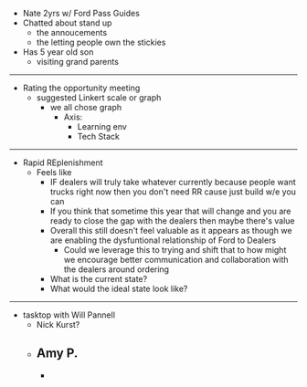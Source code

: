 - Nate 2yrs w/ Ford Pass Guides
- Chatted about stand up
	- the annoucements
	- the letting people own the stickies
- Has 5 year old son
	- visiting grand parents
- ---
- Rating the opportunity meeting
	- suggested Linkert scale or graph
		- we all chose graph
			- Axis:
				- Learning env
				- Tech Stack
- ---
- Rapid REplenishment
	- Feels like
		- IF dealers will truly take whatever currently because people want trucks right now then you don't need RR cause just build w/e you can
		- If you think that sometime this year that will change and you are ready to close the gap with the dealers then maybe there's value
		- Overall this still doesn't feel valuable as it appears as though we are enabling the dysfuntional relationship of Ford to Dealers
			- Could we leverage this to trying and shift that to how might we encourage better communication and collaboration with the dealers around ordering
		- What is the current state?
		- What would the ideal state look like?
- ---
- tasktop with Will Pannell
	- Nick Kurst?
	- Amy P.
		-
		-